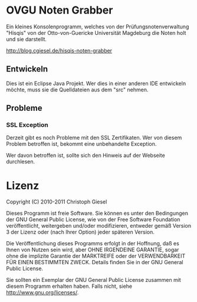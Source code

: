 # OVGU Noten Grabber

Ein kleines Konsolenprogramm, welches von der Prüfungsnotenverwaltung "Hisqis"
von der Otto-von-Guericke Universität Magdeburg die Noten holt und sie darstellt.

http://blog.cgiesel.de/hisqis-noten-grabber

## Entwickeln

Dies ist ein Eclipse Java Projekt. Wer dies in einer anderen IDE entwickeln
möchte, muss sie die Quelldateien aus dem "src" nehmen.

## Probleme

### SSL Exception

Derzeit gibt es noch Probleme mit den SSL Zertifikaten. Wer von diesem Problem
betroffen ist, bekommt eine unbehandelte Exception.

Wer davon betroffen ist, sollte sich den Hinweis auf der Webseite durchlesen.

# Lizenz

Copyright (C) 2010-2011 Christoph Giesel

Dieses Programm ist freie Software. Sie können es unter den Bedingungen der
GNU General Public License, wie von der Free Software Foundation veröffentlicht,
weitergeben und/oder modifizieren, entweder gemäß Version 3 der Lizenz oder
(nach Ihrer Option) jeder späteren Version.

Die Veröffentlichung dieses Programms erfolgt in der Hoffnung, daß es Ihnen von
Nutzen sein wird, aber OHNE IRGENDEINE GARANTIE, sogar ohne die implizite
Garantie der MARKTREIFE oder der VERWENDBARKEIT FÜR EINEN BESTIMMTEN ZWECK.
Details finden Sie in der GNU General Public License.

Sie sollten ein Exemplar der GNU General Public License zusammen mit diesem
Programm erhalten haben. Falls nicht, siehe <http://www.gnu.org/licenses/>. 
